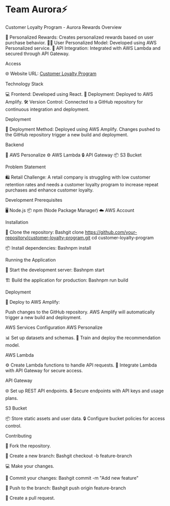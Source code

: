 # Team Aurora⚡

Customer Loyalty Program - Aurora Rewards
Overview

🎁 Personalized Rewards: Creates personalized rewards based on user purchase behavior.
🧑‍💻 User Personalized Model: Developed using AWS Personalized service.
🔗 API Integration: Integrated with AWS Lambda and secured through API Gateway.

Access

🌐 Website URL: [Customer Loyalty Program](https://main.d19yxjnz2otf7o.amplifyapp.com/)

Technology Stack

💻 Frontend: Developed using React.
🚀 Deployment: Deployed to AWS Amplify.
🛠️ Version Control: Connected to a GitHub repository for continuous integration and deployment.

Deployment

🚀 Deployment Method: Deployed using AWS Amplify. Changes pushed to the GitHub repository trigger a new build and deployment.

Backend

🧠 AWS Personalize
⚙️ AWS Lambda
🔒 API Gateway
📦 S3 Bucket

Problem Statement

🛍️ Retail Challenge: A retail company is struggling with low customer retention rates and needs a customer loyalty program to increase repeat purchases and enhance customer loyalty.

Development
Prerequisites

🖥️ Node.js
📦 npm (Node Package Manager)
☁️ AWS Account

Installation


📂 Clone the repository:
Bashgit clone https://github.com/your-repository/customer-loyalty-program.git
cd customer-loyalty-program



📦 Install dependencies:
Bashnpm install



Running the Application


🏃 Start the development server:
Bashnpm start



🏗️ Build the application for production:
Bashnpm run build



Deployment

🚀 Deploy to AWS Amplify:

Push changes to the GitHub repository.
AWS Amplify will automatically trigger a new build and deployment.




AWS Services Configuration
AWS Personalize

📊 Set up datasets and schemas.
🧠 Train and deploy the recommendation model.

AWS Lambda

⚙️ Create Lambda functions to handle API requests.
🔗 Integrate Lambda with API Gateway for secure access.

API Gateway

🌐 Set up REST API endpoints.
🔒 Secure endpoints with API keys and usage plans.

S3 Bucket

📦 Store static assets and user data.
🔒 Configure bucket policies for access control.

Contributing


🍴 Fork the repository.


🌿 Create a new branch:
Bashgit checkout -b feature-branch



💻 Make your changes.


💾 Commit your changes:
Bashgit commit -m "Add new feature"



🚀 Push to the branch:
Bashgit push origin feature-branch



🔄 Create a pull request.



